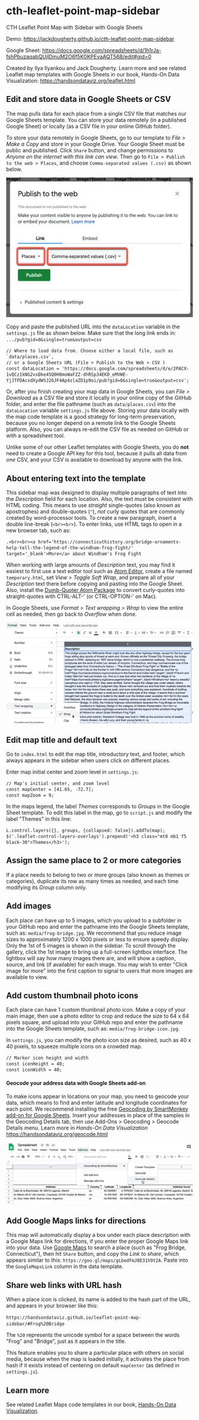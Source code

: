 # cth-leaflet-point-map-sidebar
CTH Leaflet Point Map with Sidebar with Google Sheets

Demo: https://jackdougherty.github.io/cth-leaflet-point-map-sidebar

Google Sheet: https://docs.google.com/spreadsheets/d/1h1rJa-fshPbuzaqabQUjIDmuM2O6f5K0KPEvaAQT568/edit#gid=0

Created by Ilya Ilyankou and Jack Dougherty. Learn more and see related Leaflet map templates with Google Sheets in our book, Hands-On Data Visualization: https://handsondataviz.org/leaflet.html

## Edit and store data in Google Sheets or CSV
The map pulls data for each place from a single CSV file that matches our Google Sheets template.
You can store your data remotely (in a published Google Sheet) or locally (as a CSV file in your online GitHub folder).

To store your data remotely in Google Sheets, go to our template to *File > Make a Copy* and store in your Google Drive. Your Google Sheet must be public and published.
Click `Share` button, and change permissions to *Anyone on the internet with this link can view*.
Then go to `File > Publish to the web > Places`,
and choose `Comma-separated values (.csv)` as shown below.

![Screenshot: Publish the Google Sheet *Places* as CSV](publish-places-csv.png)

Copy and paste the published URL into the `dataLocation`
variable in the `settings.js` file as shown below. Make sure that the long link ends in: `.../pub?gid=0&single=true&output=csv`

```
// Where to load data from. Choose either a local file, such as `data/places.csv`,
// or a Google Sheets URL (File > Publish to the Web > CSV )
const dataLocation = 'https://docs.google.com/spreadsheets/d/e/2PACX-1vQCz1kNG2vxDke45Q0H8moWaFZZ-dhRSp34EKD_eMVWE-YjJTFDAcxdXydWSJ26JF4Ap4zlaZD1p9oi/pub?gid=0&single=true&output=csv';
```

Or, after you finish creating your map data in Google Sheets, you can *File > Download* as a CSV file and store it locally in your online copy of the GitHub folder, and enter the file pathname (such as `data/places.csv`) into the `dataLocation` variable `settings.js` file above. Storing your data locally with the map code template is a good strategy for long-term preservation, because you no longer depend on a remote link to the Google Sheets platform. Also, you can always re-edit the CSV file as needed on GitHub or with a spreadsheet tool.

Unlike some of our other Leaflet templates with Google Sheets, you do **not** need to create a Google API key for this tool, because it pulls all data from *one* CSV, and your CSV is available to download by anyone with the link.

## About entering text into the template
This sidebar map was designed to display multiple paragraphs of text into the *Description* field for each location. Also, the text must be consistent with HTML coding. This means to use *straight* single-quotes (also known as apostrophes) and double-quotes (`"`), *not* curly quotes that are commonly created by word-processor tools. To create a new paragraph, insert a double line-break (`<br><br>`). To enter links, use HTML tags to open in a new browser tab, such as:

```
.<br><br><a href='https://connecticuthistory.org/bridge-ornaments-help-tell-the-legend-of-the-windham-frog-fight/' target='_blank'>More</a> about Windham's Frog Fight
```

When working with large amounts of *Description* text, you may find it easiest to first use a text editor tool such as [Atom Editor](https://atom.io), create a file named `temporary.html`, set *View > Toggle Soft Wrap*, and prepare all of your *Description* text there before copying and pasting into the Google Sheet. Also, install the [Dumb-Quoter Atom Package](https://atom.io/packages/dumb-quoter) to convert curly-quotes into straight-quotes with CTRL-ALT-' (or CTRL-OPTION-' on Mac).

In Google Sheets, use *Format > Text wrapping > Wrap* to view the entire cell as needed, then go back to *Overflow* when done.  

![Screenshot of text entry into template](text-entry-screenshot.png)

## Edit map title and default text
Go to `index.html` to edit the map title, introductory text, and footer, which always appears in the sidebar when users click on different places.

Enter map initial center and zoom level in `settings.js`:
```
// Map's initial center, and zoom level
const mapCenter = [41.65, -72.7];
const mapZoom = 9;
```

In the maps legend, the label *Themes* corresponds to *Groups* in the Google Sheet template. To edit this label in the map, go to `script.js` and modify the label "Themes" in this line:

```
L.control.layers({}, groups, {collapsed: false}).addTo(map);
$('.leaflet-control-layers-overlays').prepend('<h3 class="mt0 mb1 f5 black-30">Themes</h3>');
```

## Assign the same place to 2 or more categories
If a place needs to belong to two or more groups (also known as themes or categories),
duplicate its row as many times as needed, and each time modifying its
*Group* column only.

## Add images
Each place can have up to 5 images, which you upload to a subfolder in your GitHub repo and enter the pathname into the Google Sheets template, such as: `media/frog-bridge.jpg`. We recommend that you reduce image sizes to approximately 1200 x 1000 pixels or less to ensure speedy display. Only the 1st of 5 images is shown in the sidebar. To scroll through the gallery, click the 1st image to bring up a full-screen lightbox interface. The lightbox will say how many images there are, and will show
a caption, source, and link (if available) for each image. You may wish to enter "Click image for more" into the first caption to signal to users that more images are available to view.

## Add custom thumbnail photo icons
Each place can have 1 custom thumbnail photo icon. Make a copy of your main image, then use a photo editor to crop and reduce the size to 64 x 64 pixels square, and upload into your GitHub repo and enter the pathname into the Google Sheets template, such as: `media/frog-bridge-icon.jpg`.

In `settings.js`, you can modify the photo icon size as desired, such as 40 x 40 pixels, to squeeze multiple icons on a crowded map.

```
// Marker icon height and width
const iconHeight = 40;
const iconWidth = 40;
```

#### Geocode your address data with Google Sheets add-on
To make icons appear in locations on your map, you need to geocode your data, which means to find and enter latitude and longitude coordinates for each point. We recommend installing the free [Geocoding by SmartMonkey add-on for Google Sheets](https://gsuite.google.com/marketplace/app/geocoding_by_smartmonkey/1033231575312). Insert your addresses in place of the samples in the Geocoding Details tab, then use Add-Ons > Geocoding > Geocode Details menu. Learn more in *Hands-On Data Visualization* https://handsondataviz.org/geocode.html

![Geocoding](geocode.png)

## Add Google Maps links for directions
This map will automatically display a box under each place description with a Google Maps link for directions, if you enter the proper Google Maps link into your data. Use [Google Maps](https://www.google.com/maps) to search a place (such as
"Frog Bridge, Connecticut"), then hit `Share` button, and copy the *Link to share*, which appears similar to this: `https://goo.gl/maps/gLbedFmJBE31h9t2A`. Paste into the `GoogleMapsLink` column in the data template.

## Share web links with URL hash
When a place icon is clicked, its name is added to the hash part of the URL, and appears in your browser like this:

`https://handsondataviz.github.io/leaflet-point-map-sidebar/#Frog%20Bridge`

The `%20` represents the unicode symbol for a space between the words "Frog" and "Bridge", just as it appears in the title.

This feature enables you to share a particular place with others on social media, because when the map is loaded initially,
it activates the place from hash if it exists instead of centering
on default `mapCenter` (as defined in `settings.js`).

## Learn more
See related Leaflet Maps code templates in our book, [Hands-On Data Visualization](https://handsondataviz.org).
